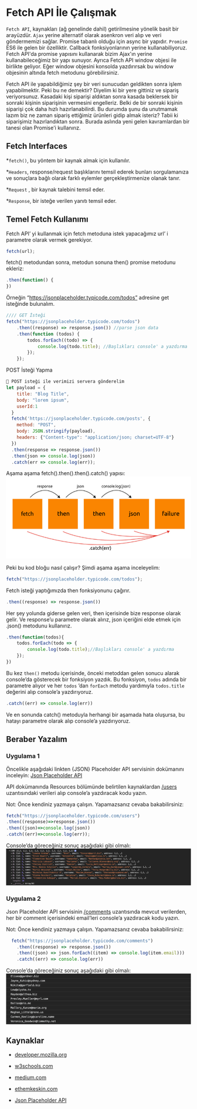 # Fetch API İle Çalışmak

`Fetch API`, kaynakları (ağ genelinde dahil) getirilmesine yönelik basit bir arayüzdür. `Ajax` yerine alternatif olarak asenkron veri alıp ve veri göndermemizi sağlar. Promise tabanlı olduğu için async bir yapıdır. `Promise` ES6 ile gelen bir özelliktir. Callback fonksiyonlarının yerine kullanabiliyoruz. Fetch API'da promise yapısını kullanarak bizim Ajax'ın yerine kullanabileceğimiz bir yapı sunuyor. Ayrıca Fetch API window objesi ile birlikte geliyor. Eğer window objesini konsolda yazdırırsak bu window objesinin altında fetch metodunu görebilirsiniz.

Fetch API ile yapabildiğimiz şey bir veri sunucudan geldikten sonra işlem yapabilmektir. Peki bu ne demektir? Diyelim ki bir yere gittiniz ve sipariş veriyorsunuz. Kasadaki kişi siparişi aldıktan sonra kasada beklersek bir sonraki kişinin siparişinin vermesini engelleriz. Belki de bir sonraki kişinin siparişi çok daha hızlı hazırlanabilirdi. Bu durumda şunu da unutmamak lazım biz ne zaman sipariş ettiğimiz ürünleri gidip almak isteriz? Tabii ki siparişimiz hazırlandıktan sonra. Burada aslında yeni gelen kavramlardan bir tanesi olan Promise'i kullanırız.

## Fetch Interfaces

\*`fetch()`, bu yöntem bir kaynak almak için kullanılır.

\*`Headers`, response/request başlıklarını temsil ederek bunları sorgulamanıza ve sonuçlara bağlı olarak farklı eylemler gerçekleştirmenize olanak tanır.

\*`Request` , bir kaynak talebini temsil eder.

\*`Response`, bir isteğe verilen yanıtı temsil eder.

## Temel Fetch Kullanımı

Fetch API’ yi kullanmak için fetch metoduna istek yapacağımız url’ i parametre olarak vermek gerekiyor.

```javascript
fetch(url);
```

fetch() metodundan sonra, metodun sonuna then() promise metodunu ekleriz:

```javascript
.then(function() {
})
```

Örneğin “https://jsonplaceholder.typicode.com/todos” adresine get isteğinde bulunalım.

```javascript
//// GET İsteği
fetch("https://jsonplaceholder.typicode.com/todos")
	.then((response) => response.json()) //parse json data
	.then(function (todos) {
		todos.forEach((todo) => {
			console.log(todo.title); //Başlıkları console' a yazdırma
		});
	});
```

POST İsteği Yapma

```javascript
💭 POST isteği ile verimizi servera gönderelim
let payload = {
    title: "Blog Title",
    body: "lorem ipsum",
    userId:1
  }
  fetch('https://jsonplaceholder.typicode.com/posts', {
    method: "POST",
    body: JSON.stringify(payload),
    headers: {"Content-type": "application/json; charset=UTF-8"}
  })
  .then(response => response.json())
  .then(json => console.log(json))
  .catch(err => console.log(err));
```

Aşama aşama fetch().then().then().catch() yapısı:
![Resim 1 - fetch( ).then( ).catch( ) diyagramı](https://raw.githubusercontent.com/Kodluyoruz/taskforce/main/javascript/javascript-temel/fetch-api-ile-calismak/figures/fetch-diagram.jpg)

Peki bu kod bloğu nasıl çalışır? Şimdi aşama aşama inceleyelim:

```javascript
fetch("https://jsonplaceholder.typicode.com/todos");
```

Fetch isteği yaptığımızda then fonksiyonunu çağırır.

```javascript
.then((response) => response.json())
```

Her şey yolunda giderse gelen veri, then içerisinde bize response olarak gelir. Ve response’u parametre olarak alırız, json içeriğini elde etmek için .json() metodunu kullanırız.

```javascript
.then(function(todos){
    todos.forEach(todo => {
        console.log(todo.title);//Başlıkları console' a yazdırma
    });
})
```

Bu kez `then()` metodu içerisinde, önceki metoddan gelen sonucu alarak console’da gösterecek bir fonksiyon yazdık. Bu fonksiyon, `todos` adında bir parametre alıyor ve her `todos` ’dan `forEach` metodu yardımıyla `todos.title` değerini alıp console’a yazdırıyoruz.

```javascript
.catch((err) => console.log(err))
```

Ve en sonunda catch() metoduyla herhangi bir aşamada hata oluşursa, bu hatayı parametre olarak alıp console’a yazdırıyoruz.

## Beraber Yazalım

### Uygulama 1

Öncelikle aşağıdaki linkten {JSON} Placeholder API servisinin dokümanını inceleyin:
[Json Placeholder API](https://jsonplaceholder.typicode.com/)

API dokümanında Resources bölümünde belirtilen kaynaklardan [/users](https://jsonplaceholder.typicode.com/users) uzantısındaki verileri alıp console’a yazdıracak kodu yazın.

Not: Önce kendiniz yazmaya çalışın. Yapamazsanız cevaba bakabilirsiniz:


```javascript
fetch("https://jsonplaceholder.typicode.com/users")
.then((response)=>response.json())
.then((json)=>console.log(json))
.catch((err)=>console.log(err));
```

Console’da göreceğiniz sonuç aşağıdaki gibi olmalı:
![Cevap 1 Console Çıktısı](https://raw.githubusercontent.com/Kodluyoruz/taskforce/main/javascript/javascript-temel/fetch-api-ile-calismak/figures/fetch-result-1.png)

### Uygulama 2

Json Placeholder API servisinin [/comments](https://jsonplaceholder.typicode.com/comments) uzantısında mevcut verilerden, her bir comment içerisindeki email’leri console’a yazdıracak kodu yazın.

Not: Önce kendiniz yazmaya çalışın. Yapamazsanız cevaba bakabilirsiniz:

```javascript
  fetch("https://jsonplaceholder.typicode.com/comments")
    .then((response) => response.json())
    .then((json) => json.forEach((item) => console.log(item.email)))
    .catch((err) => console.log(err))
```

Console’da göreceğiniz sonuç aşağıdaki gibi olmalı:
![Cevap 2 Console Çıktısı](https://raw.githubusercontent.com/Kodluyoruz/taskforce/main/javascript/javascript-temel/fetch-api-ile-calismak/figures/fetch-result-2.png)

## Kaynaklar

- [developer.mozilla.org](https://developer.mozilla.org/en-US/docs/Web/API/Fetch_API)

- [w3schools.com](https://www.w3schools.com/js/js_api_fetch.asp)

- [medium.com](https://medium.com/@ayabellazreg/fetch-api-for-beginners-265561404598)

- [ethemkeskin.com](https://www.etemkeskin.com/index.php/2021/01/19/javascript-fetch-api-kullanimi/)

- [Json Placeholder API](https://jsonplaceholder.typicode.com/)
